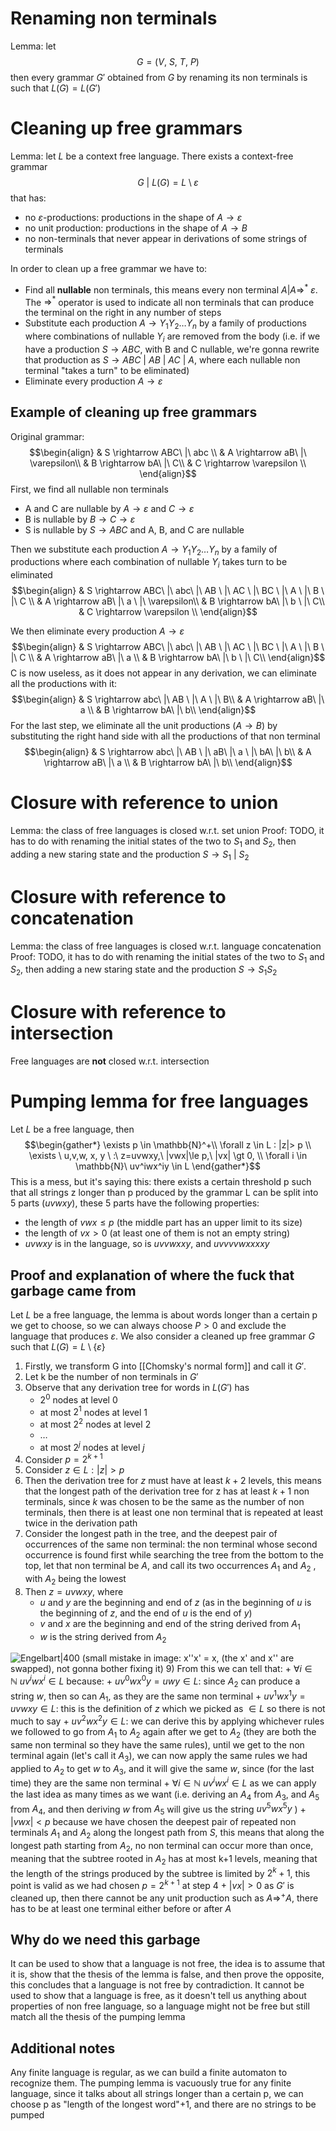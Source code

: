 # Renaming non terminals
Lemma: let
$$G = (V,\ S,\ T,\ P)$$
then every grammar $G'$ obtained from $G$ by renaming its non terminals is such that $L(G) = L(G')$

# Cleaning up free grammars
Lemma: let $L$ be a context free language. There exists a context-free grammar $$G\ | \ L(G) = L\setminus {\varepsilon}$$
that has:
+ no $\varepsilon$-productions:  productions in the shape of $A\rightarrow \varepsilon$
+ no unit production: productions in the shape of $A\rightarrow B$
+ no non-terminals that never appear in derivations of some strings of terminals

In order to clean up a free grammar we have to:
+ Find all **nullable** non terminals, this means every non terminal $A | A\Rightarrow^*\ \varepsilon$. The $\Rightarrow^*$ operator is used to indicate all non terminals that can produce the terminal on the right in any number of steps
+ Substitute each production $A\rightarrow Y_1 Y_2 \dots Y_n$ by a family of productions where combinations of nullable $Y_i$ are removed from the body (i.e. if we have a production $S \rightarrow ABC$, with B and C nullable, we're gonna rewrite that production as $S \rightarrow ABC\ |\ AB \ |\ AC\ |\ A$, where each nullable non terminal "takes a turn" to be eliminated)
+ Eliminate every production $A\rightarrow \varepsilon$ 

## Example of cleaning up free grammars
Original grammar:
$$\begin{align}
& S \rightarrow ABC\ |\ abc \\
& A \rightarrow aB\ |\ \varepsilon\\
& B \rightarrow bA\ |\ C\\
& C \rightarrow \varepsilon \\
\end{align}$$
First, we find all nullable non terminals
+ A and C are nullable by $A \rightarrow \varepsilon$ and $C \rightarrow \varepsilon$
+ B is nullable by $B \rightarrow C \rightarrow \varepsilon$
+ S is nullable by $S \rightarrow ABC$ and A, B, and C are nullable
 
 Then we substitute each production $A\rightarrow Y_1 Y_2 \dots Y_n$ by a family of productions where each combination of nullable $Y_i$ takes turn to be eliminated
 $$\begin{align}
& S \rightarrow ABC\ |\ abc\ |\ AB \ |\ AC \ |\ BC \ |\ A \ |\ B \ |\ C \\
& A \rightarrow aB\ |\ a \ |\ \varepsilon\\
& B \rightarrow bA\ |\ b \ |\ C\\
& C \rightarrow \varepsilon \\
\end{align}$$

We then eliminate every production $A\rightarrow \varepsilon$
$$\begin{align}
& S \rightarrow ABC\ |\ abc\ |\ AB \ |\ AC \ |\ BC \ |\ A \ |\ B \ |\ C \\
& A \rightarrow aB\ |\ a \\
& B \rightarrow bA\ |\ b \ |\ C\\
\end{align}$$
C is now useless, as it does not appear in any derivation, we can eliminate all the productions with it:
$$\begin{align}
& S \rightarrow abc\ |\ AB \ |\ A \ |\ B\\
& A \rightarrow aB\ |\ a \\
& B \rightarrow bA\ |\ b\\
\end{align}$$
For the last step, we eliminate all the unit productions ($A \rightarrow B$) by substituting the right hand side with all the productions of that non terminal
$$\begin{align}
& S \rightarrow abc\ |\ AB \ |\ aB\ |\ a  \ |\ bA\ |\ b\\
& A \rightarrow aB\ |\ a \\
& B \rightarrow bA\ |\ b\\
\end{align}$$

# Closure with reference to union
Lemma: the class of free languages is closed w.r.t. set union
Proof: TODO, it has to do with renaming the initial states of the two to $S_1$ and $S_2$, then adding a new staring state and the production $S \rightarrow S_1\ |\ S_2$

# Closure with reference to concatenation
Lemma: the class of free languages is closed w.r.t. language concatenation
Proof: TODO, it has to do with renaming the initial states of the two to $S_1$ and $S_2$, then adding a new staring state and the production $S \rightarrow S_1S_2$ 

# Closure with reference to intersection
Free languages are **not** closed w.r.t. intersection

# Pumping lemma for free languages
Let $L$ be a free language, then
$$\begin{gather*}
\exists  p \in \mathbb{N}^+\\
\forall z \in L : |z|> p \\ 
\exists \ u,v,w, x, y \ :\ z=uvwxy,\ |vwx|\le p,\ |vx| \gt 0, \\
\forall i \in \mathbb{N}\ uv^iwx^iy \in L
\end{gather*}$$
This is a mess, but it's saying this: there exists a certain threshold p such that all strings z longer than p produced by the grammar L can be split into 5 parts ($uvwxy$), these 5 parts have the following properties:
+ the length of $vwx \le p$ (the middle part has an upper limit to its size)
+ the length of $vx \gt 0$ (at least one of them is not an empty string)
+ $uvwxy$ is in the language, so is $uvvwxxy$, and $uvvvvwxxxxy$ 
## Proof and explanation of where the fuck that garbage came from

Let $L$ be a free language, the lemma is about words longer than a certain p we get to choose, so we can always choose $P\gt 0$ and exclude the language that produces $\varepsilon$.
We also consider a cleaned up free grammar $G$ such that $L(G) = L \setminus \{\varepsilon\}$

1) Firstly, we transform G into [[Chomsky's normal form]] and call it $G'$.
2) Let k be the number of non terminals in $G'$
3) Observe that any derivation tree for words in $L(G')$ has
	+ $2^0$ nodes at level $0$
	+ at most $2^1$  nodes at level $1$
	+ at most $2^2$ nodes at level $2$
	+ $\dots$
	+ at most $2^j$ nodes at level $j$
4) Consider $p=2^{k+1}$ 
5) Consider $z \in L : |z|\gt p$
6) Then the derivation tree for $z$ must have at least $k+2$ levels, this means that the longest path of the derivation tree for z has at least $k+1$ non terminals, since $k$ was chosen to be the same as the number of non terminals, then there is at least one non terminal that is repeated at least twice in the derivation path
7) Consider the longest path in the tree, and the deepest pair of occurrences of the same non terminal: the non terminal whose second occurrence is found first while searching the tree from the bottom to the top, let that non terminal be $A$, and call its two occurrences $A_1$ and $A_2$ , with $A_2$ being the lowest
8) Then $z=uvwxy$, where 
	+ $u$ and $y$ are the beginning and end of $z$ (as in the beginning of $u$ is the beginning of $z$, and the end of $u$ is the end of $y$)
	+ $v$ and $x$ are the beginning and end of the string derived from $A_1$
	+ $w$ is the string derived from $A_2$

![Engelbart|400](img/PumpingLemma-1.png)
(small mistake in image: x''x' = x, (the x' and x'' are swapped), not gonna bother fixing it)
9) From this we can tell that:
	+ $\forall i \in \mathbb{N}\ uv^iwx^i \in L$ because:
		+ $uv^0wx^0y = uwy \in L$: since $A_2$ can produce a string $w$, then so can $A_1$, as they are the same non terminal
		+ $uv^1wx^1y = uvwxy \in L$: this is the definition of $z$ which we picked as $\in L$ so there is not much to say
		+ $uv^2wx^2y \in L$: we can derive this by applying whichever rules we followed to go from $A_1$ to $A_2$ again after we get to $A_2$ (they are both the same non terminal so they have the same rules), until we get to the non terminal again (let's call it $A_3$), we can now apply the same rules we had applied to $A_2$ to get $w$ to $A_3$, and it will give the same $w$, since (for the last time) they are the same non terminal
		+ $\forall i \in \mathbb{N}\ uv^iwx^i \in L$ as we can apply the last idea as many times as we want (i.e. deriving an $A_4$ from $A_3$, and $A_5$ from $A_4$, and then deriving $w$ from $A_5$ will give us the string $uv^5wx^5y$ )
	+ $|vwx| \lt p$ because we have chosen the deepest pair of repeated non terminals $A_1$ and $A_2$ along the longest path from $S$, this means that along the longest path starting from $A_2$, no non terminal can occur more than once, meaning that the subtree rooted in $A_2$ has at most k+1 levels, meaning that the length of the strings produced by the subtree is limited by $2^k+1$, this point is valid as we had chosen $p=2^{k+1}$ at step 4
	+ $|vx| > 0$ as $G'$ is cleaned up, then there cannot be any unit production such as $A\Rightarrow ^+ A$, there has to be at least one terminal either before or after $A$
## Why do we need this garbage
It can be used to show that a language is not free, the idea is to assume that it is, show that the thesis of the lemma is false, and then prove the opposite, this concludes that a language is not free by contradiction. It cannot be used to show that a language is free, as it doesn't tell us anything about properties of non free language, so a language might not be free but still match all the thesis of the pumping lemma

## Additional notes
Any finite language is regular, as we can build a finite automaton to recognize them. The pumping lemma is vacuously true for any finite language, since it talks about all strings longer than a certain p, we can choose p as "length of the longest word"+1, and there are no strings to be pumped